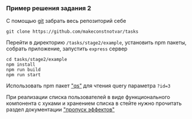 ### Пример решения задания 2
C помощью [git](https://git-scm.com/) забрать весь репозиторий себе 
```
git clone https://github.com/makeconstnotvar/tasks
```

Перейти в директорию `/tasks/stage2/example`, установить npm пакеты, собрать приложение, запустить `express` сервер  

```
cd tasks/stage2/example
npm install
npm run build
npm run start
```

Использовать npm пакет ["qs"](https://www.npmjs.com/package/qs) для чтения query параметра `?id=3`

При реализации списка пользователей в виде функционального компонента с хуками и хранением 
списка в стейте нужно прочитать раздел документации
["пропуск эффектов"](https://ru.reactjs.org/docs/hooks-effect.html#tip-optimizing-performance-by-skipping-effects)